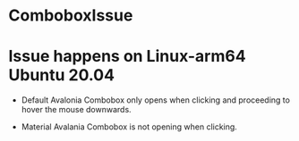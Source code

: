 # ComboboxIssue

# Issue happens on Linux-arm64 Ubuntu 20.04

- Default Avalonia
  Combobox only opens when clicking and proceeding to hover the mouse downwards.

- Material Avalania
  Combobox is not opening when clicking.
